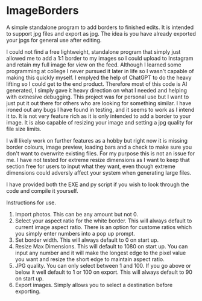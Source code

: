 # ImageBorders
A simple standalone program to add borders to finished edits. It is intended to support jpg files and export as jpg. The idea is you have already exported your jpgs for general use after editing.

I could not find a free lightweight, standalone program that simply just allowed me to add a 1:1 border to my images so I could upload to Instagram and retain my full image for view on the feed.
Although I learned some programming at college I never pursued it later in life so I wasn't capable of making this quickly myself. I emplyed the help of ChatGPT to do the heavy lifting so I could get to the end product. Therefore most of this code is AI generated, I simply gave it heavy direction on what I needed and helping with extnesive debugging. This project was for personal use but I want to just put it out there for others who are looking for something similar. I have ironed out any bugs I have found in testing, and it seems to work as I intend it to. 
It is not very feature rich as it is only intended to add a border to your image. It is also capable of resizing your image and setting a jpg quality for file size limits.

I will likely work on further features as a hobby but right now it is missing border colours, image preview, loading bars and a check to make sure you don't want to overwrite existing files. For my purpose this is not an issue for me. I have not tested for extreme resize dimensions as I want to keep that section free for users to input what they want, even though extreme dimensions could adversly affect your system when generating large files.

I have provided both the EXE and py script if you wish to look through the code and compile it yourself.



Instructions for use.
1. Import photos. This can be any amount but not 0.
2. Select your aspect ratio for the white border. This will always default to current image aspect ratio. There is an option for custome ratios which you simply enter numbers into a pop up prompt.
3. Set border width. This will always default to 0 on start up.
4. Resize Max Dimensions. This will default to 1080 on start up. You can input any number and it will make the longest edge to the pixel value you want and resize the short edge to maintain aspect ratio.
5. JPG quality. You can only select between 1 and 100. If you go above or below it well default to 1 or 100 on export. This will always default to 90 on start up.
6. Export images. Simply allows you to select a destination before exporting.
